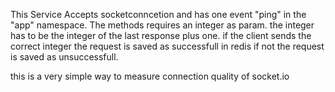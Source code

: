 This Service Accepts socketconncetion and has one event "ping" in the "app" namespace.
The methods requires an integer as param. the integer has to be the integer of the last response
plus one. if the client sends the correct integer the request is saved as successfull in redis
if not the request is saved as unsuccessfull.

this is a very simple way to measure connection quality of socket.io